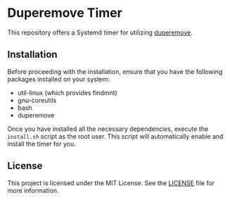 # Duperemove Timer

This repository offers a Systemd timer for utilizing 
[duperemove](https://github.com/markfasheh/duperemove).

## Installation

Before proceeding with the installation, ensure that you have the following
packages installed on your system:

- util-linux (which provides findmnt)
- gnu-coreutils
- bash
- duperemove

Once you have installed all the necessary dependencies, execute the
`install.sh` script as the root user. This script will automatically enable
and install the timer for you.

## License

This project is licensed under the MIT License. See the [LICENSE](LICENSE)
file for more information.
